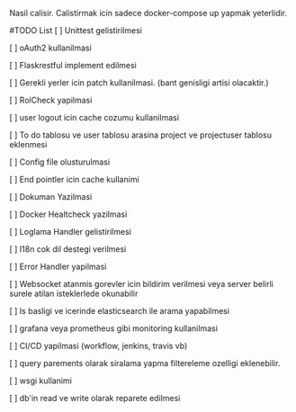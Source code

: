 Nasil calisir.
Calistirmak icin sadece docker-compose up yapmak yeterlidir.

#TODO List
[ ] Unittest gelistirilmesi

[ ] oAuth2 kullanilmasi

[ ] Flaskrestful implement edilmesi

[ ] Gerekli yerler icin patch kullanilmasi. (bant genisligi artisi olacaktir.)

[ ] RolCheck yapilmasi

[ ] user logout icin cache cozumu kullanilmasi

[ ] To do tablosu ve user tablosu arasina project ve projectuser tablosu eklenmesi 

[ ] Config file olusturulmasi

[ ] End pointler icin cache kullanimi

[ ] Dokuman Yazilmasi

[ ] Docker Healtcheck yazilmasi

[ ] Loglama Handler gelistirilmesi

[ ] I18n cok dil destegi verilmesi

[ ] Error Handler yapilmasi

[ ] Websocket atanmis gorevler icin bildirim verilmesi veya server belirli surele atilan isteklerlede okunabilir

[ ] Is basligi ve icerinde elasticsearch ile arama yapabilmesi

[ ] grafana veya prometheus gibi monitoring kullanilmasi

[ ] CI/CD yapilmasi (workflow, jenkins, travis vb)

[ ] query parements olarak siralama yapma filtereleme ozelligi eklenebilir.

[ ] wsgi kullanimi

[ ] db'in read ve write olarak reparete edilmesi
